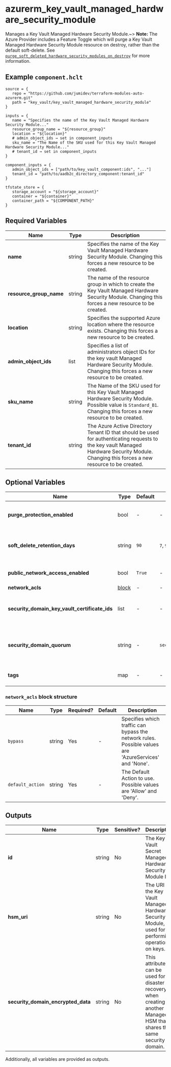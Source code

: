 # azurerm_key_vault_managed_hardware_security_module

Manages a Key Vault Managed Hardware Security Module.~> **Note:** The Azure Provider includes a Feature Toggle which will purge a Key Vault Managed Hardware Security Module resource on destroy, rather than the default soft-delete. See [`purge_soft_deleted_hardware_security_modules_on_destroy`](https://registry.terraform.io/providers/hashicorp/azurerm/latest/docs/guides/features-block#purge_soft_deleted_hardware_security_modules_on_destroy) for more information.

## Example `component.hclt`

```hcl
source = {
   repo = "https://github.com/jumidev/terraform-modules-auto-azurerm.git"   
   path = "key_vault/key_vault_managed_hardware_security_module"   
}

inputs = {
   name = "Specifies the name of the Key Vault Managed Hardware Security Module..."   
   resource_group_name = "${resource_group}"   
   location = "${location}"   
   # admin_object_ids → set in component_inputs
   sku_name = "The Name of the SKU used for this Key Vault Managed Hardware Security Module..."   
   # tenant_id → set in component_inputs
}

component_inputs = {
   admin_object_ids = ["path/to/key_vault_component:ids", "..."]   
   tenant_id = "path/to/aadb2c_directory_component:tenant_id"   
}

tfstate_store = {
   storage_account = "${storage_account}"   
   container = "${container}"   
   container_path = "${COMPONENT_PATH}"   
}

```

## Required Variables

| Name | Type |  Description |
| ---- | --------- |  ----------- |
| **name** | string |  Specifies the name of the Key Vault Managed Hardware Security Module. Changing this forces a new resource to be created. | 
| **resource_group_name** | string |  The name of the resource group in which to create the Key Vault Managed Hardware Security Module. Changing this forces a new resource to be created. | 
| **location** | string |  Specifies the supported Azure location where the resource exists. Changing this forces a new resource to be created. | 
| **admin_object_ids** | list |  Specifies a list of administrators object IDs for the key vault Managed Hardware Security Module. Changing this forces a new resource to be created. | 
| **sku_name** | string |  The Name of the SKU used for this Key Vault Managed Hardware Security Module. Possible value is `Standard_B1`. Changing this forces a new resource to be created. | 
| **tenant_id** | string |  The Azure Active Directory Tenant ID that should be used for authenticating requests to the key vault Managed Hardware Security Module. Changing this forces a new resource to be created. | 

## Optional Variables

| Name | Type |  Default  |  possible values |  Description |
| ---- | --------- |  ----------- | ----------- | ----------- |
| **purge_protection_enabled** | bool |  -  |  -  |  Is Purge Protection enabled for this Key Vault Managed Hardware Security Module? Changing this forces a new resource to be created. | 
| **soft_delete_retention_days** | string |  `90`  |  `7`, `90`  |  The number of days that items should be retained for once soft-deleted. This value can be between `7` and `90` days. Defaults to `90`. Changing this forces a new resource to be created. | 
| **public_network_access_enabled** | bool |  `True`  |  -  |  Whether traffic from public networks is permitted. Defaults to `true`. Changing this forces a new resource to be created. | 
| **network_acls** | [block](#network_acls-block-structure) |  -  |  -  |  A `network_acls` block. | 
| **security_domain_key_vault_certificate_ids** | list |  -  |  -  |  A list of KeyVault certificates resource IDs (minimum of three and up to a maximum of 10) to activate this Managed HSM. More information see [activate-your-managed-hsm](https://learn.microsoft.com/azure/key-vault/managed-hsm/quick-create-cli#activate-your-managed-hsm) | 
| **security_domain_quorum** | string |  -  |  `security_domain_key_vault_certificate_ids`  |  Specifies the minimum number of shares required to decrypt the security domain for recovery. This is required when `security_domain_key_vault_certificate_ids` is specified. Valid values are between 2 and 10. | 
| **tags** | map |  -  |  -  |  A mapping of tags to assign to the resource. Changing this forces a new resource to be created. | 

### `network_acls` block structure

| Name | Type | Required? | Default | Description |
| ---- | ---- | --------- | ------- | ----------- |
| `bypass` | string | Yes | - | Specifies which traffic can bypass the network rules. Possible values are 'AzureServices' and 'None'. |
| `default_action` | string | Yes | - | The Default Action to use. Possible values are 'Allow' and 'Deny'. |



## Outputs

| Name | Type | Sensitive? | Description |
| ---- | ---- | --------- | --------- |
| **id** | string | No  | The Key Vault Secret Managed Hardware Security Module ID. | 
| **hsm_uri** | string | No  | The URI of the Key Vault Managed Hardware Security Module, used for performing operations on keys. | 
| **security_domain_encrypted_data** | string | No  | This attribute can be used for disaster recovery or when creating another Managed HSM that shares the same security domain. | 

Additionally, all variables are provided as outputs.
